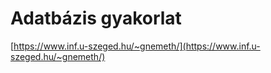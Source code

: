 # Adatbázis gyakorlat

[https://www.inf.u-szeged.hu/~gnemeth/](https://www.inf.u-szeged.hu/~gnemeth/)